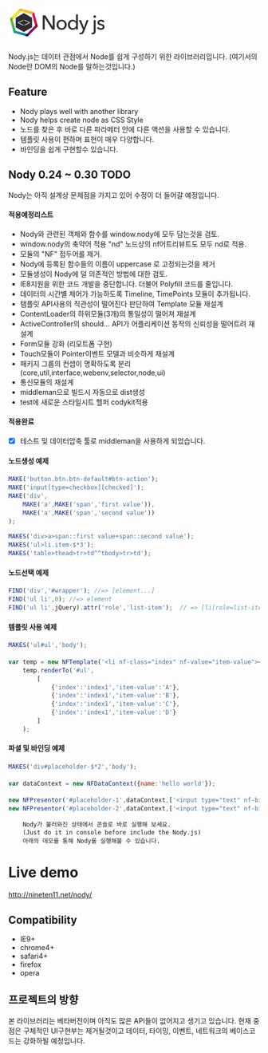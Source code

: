 ![Nody.js](/source/logo/nodyjs-small.png)
==================================
Nody.js는 데이터 관점에서 Node를 쉽게 구성하기 위한 라이브러리입니다. 
(여기서의 Node란 DOM의 Node를 말하는것입니다.)

## Feature #

  - Nody plays well with another library
  - Nody helps create node as CSS Style
  - 노드를 찾은 후 바로 다른 파라메터 안에 다른 액션을 사용할 수 있습니다.
  - 템플릿 사용이 편하며 표현이 매우 다양합니다.
  - 바인딩을 쉽게 구현할수 있습니다.
  
## Nody 0.24 ~ 0.30 TODO #
Nody는 아직 설계상 문제점을 가지고 있어 수정이 더 들어갈 예정입니다.

#### 적용예정리스트
  - Nody와 관련된 객체와 함수를 window.nody에 모두 담는것을 검토.
  - window.nody의 축약어 적용 "nd" 노드상의 nf어트리뷰트도 모두 nd로 적용.
  - 모듈의 "NF" 접두어를 제거.
  - Nody에 등록된 함수들의 이름이 uppercase 로 고정되는것을 제거
  - 모듈생성이 Nody에 덜 의존적인 방법에 대한 검토.
  - IE8지원을 위한 코드 개발을 중단합니다. 더불어 Polyfill 코드를 줄입니다.
  - 데이터의 시간별 제어가 가능하도록 Timeline, TimePoints 모듈이 추가됩니다.
  - 탬플릿 API사용의 직관성이 떨어진다 판단하여 Template 모듈 재설계
  - ContentLoader의 하위모듈(3개)의 통일성이 떨어져 재설계
  - ActiveController의 should... API가 어플리케이션 동작의 신뢰성을 떨어트려 재설계
  - Form모듈 강화 (리모트폼 구현)
  - Touch모듈이 Pointer이벤트 모델과 비슷하게 재설계
  - 패키지 그룹의 컨샙이 명확하도록 분리 (core,util,interface,webenv,selector,node,ui)
  - 통신모듈의 재설계
  - middleman으로 빌드시 자동으로 dist생성
  - test에 새로운 스타일시트 헬퍼 codykit적용
  
#### 적용완료  
  - [x] 테스트 및 데이터압축 툴로 middleman을 사용하게 되었습니다.

#### 노드생성 예제
```javascript
MAKE('button.btn.btn-default#btn-action');
MAKE('input[type=checkbox][checked]');
MAKE('div',
	MAKE('a',MAKE('span','first value')),
	MAKE('a',MAKE('span','second value'))
);
```
```javascript
MAKES('div>a>span::first value+span::second value');
MAKES('ul>li.item-$*3');
MAKES('table>thead>tr>td^^tbody>tr>td');
```


#### 노드선택 예제
```javascript
FIND('div','#wrapper'); //=> [element...]
FIND('ul li',0); //=> element
FIND('ul li',jQuery).attr('role','list-item');  // => [li[role=list-item]]
```

#### 템플릿 사용 예제
```javascript
MAKES('ul#ul','body');

var temp = new NFTemplate('<li nf-class="index" nf-value="item-value"></li>');
	temp.renderTo('#ul',
		[
			{'index':'index1','item-value':'A'},
			{'index':'index1','item-value':'B'},
			{'index':'index1','item-value':'C'},
			{'index':'index1','item-value':'D'}
		]
	);
```
  
#### 파셜 및 바인딩 예제
```javascript
MAKES('div#placeholder-$*2','body');

var dataContext = new NFDataContext({name:'hello world'});

new NFPresentor('#placeholder-1',dataContext,['<input type="text" nf-bind="name">'],true);
new NFPresentor('#placeholder-2',dataContext,['<input type="text" nf-bind="name">'],true);
```

```
	Nody가 불러와진 상태에서 콘솔로 바로 실행해 보세요.
	(Just do it in console before include the Nody.js)
	아래의 데모를 통해 Nody를 실행해불 수 있습니다.
```

# Live demo #
<a href="http://nineten11.net/nody/">http://nineten11.net/nody/</a>

## Compatibility #
  - IE9+
  - chrome4+
  - safari4+
  - firefox
  - opera
  
## 프로젝트의 방향 #
본 라이브러리는 베타버전이며 아직도 많은 API들이 없어지고 생기고 있습니다.
현재 중점은 구체적인 UI구현부는 제거될것이고 데이터, 타이밍, 이벤트, 네트워크의 베이스코드는 강화하될 예정입니다.
